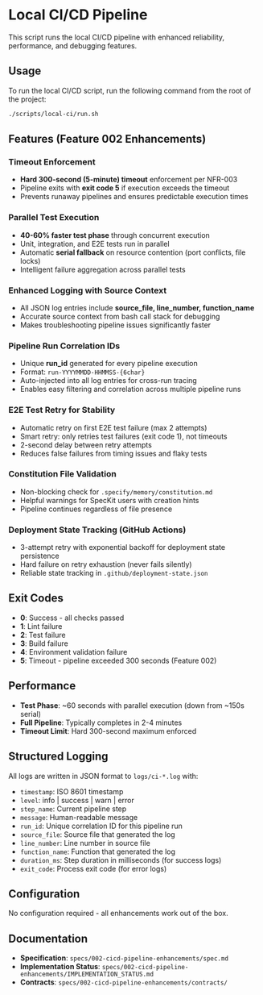 # Local CI/CD Pipeline

This script runs the local CI/CD pipeline with enhanced reliability, performance, and debugging features.

## Usage

To run the local CI/CD script, run the following command from the root of the project:
```bash
./scripts/local-ci/run.sh
```

## Features (Feature 002 Enhancements)

### Timeout Enforcement
- **Hard 300-second (5-minute) timeout** enforcement per NFR-003
- Pipeline exits with **exit code 5** if execution exceeds the timeout
- Prevents runaway pipelines and ensures predictable execution times

### Parallel Test Execution
- **40-60% faster test phase** through concurrent execution
- Unit, integration, and E2E tests run in parallel
- Automatic **serial fallback** on resource contention (port conflicts, file locks)
- Intelligent failure aggregation across parallel tests

### Enhanced Logging with Source Context
- All JSON log entries include **source_file, line_number, function_name**
- Accurate source context from bash call stack for debugging
- Makes troubleshooting pipeline issues significantly faster

### Pipeline Run Correlation IDs
- Unique **run_id** generated for every pipeline execution
- Format: `run-YYYYMMDD-HHMMSS-{6char}`
- Auto-injected into all log entries for cross-run tracing
- Enables easy filtering and correlation across multiple pipeline runs

### E2E Test Retry for Stability
- Automatic retry on first E2E test failure (max 2 attempts)
- Smart retry: only retries test failures (exit code 1), not timeouts
- 2-second delay between retry attempts
- Reduces false failures from timing issues and flaky tests

### Constitution File Validation
- Non-blocking check for `.specify/memory/constitution.md`
- Helpful warnings for SpecKit users with creation hints
- Pipeline continues regardless of file presence

### Deployment State Tracking (GitHub Actions)
- 3-attempt retry with exponential backoff for deployment state persistence
- Hard failure on retry exhaustion (never fails silently)
- Reliable state tracking in `.github/deployment-state.json`

## Exit Codes

- **0**: Success - all checks passed
- **1**: Lint failure
- **2**: Test failure
- **3**: Build failure
- **4**: Environment validation failure
- **5**: Timeout - pipeline exceeded 300 seconds (Feature 002)

## Performance

- **Test Phase**: ~60 seconds with parallel execution (down from ~150s serial)
- **Full Pipeline**: Typically completes in 2-4 minutes
- **Timeout Limit**: Hard 300-second maximum enforced

## Structured Logging

All logs are written in JSON format to `logs/ci-*.log` with:
- `timestamp`: ISO 8601 timestamp
- `level`: info | success | warn | error
- `step_name`: Current pipeline step
- `message`: Human-readable message
- `run_id`: Unique correlation ID for this pipeline run
- `source_file`: Source file that generated the log
- `line_number`: Line number in source file
- `function_name`: Function that generated the log
- `duration_ms`: Step duration in milliseconds (for success logs)
- `exit_code`: Process exit code (for error logs)

## Configuration

No configuration required - all enhancements work out of the box.

## Documentation

- **Specification**: `specs/002-cicd-pipeline-enhancements/spec.md`
- **Implementation Status**: `specs/002-cicd-pipeline-enhancements/IMPLEMENTATION_STATUS.md`
- **Contracts**: `specs/002-cicd-pipeline-enhancements/contracts/`
